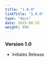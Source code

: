 ```yaml
---
title: "1.0.0"
linkTitle: "1.0.0"
type: "docs"
date: 2025-08-25
weight: 998
---
```


### Version 1.0

- Initiales Release
